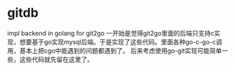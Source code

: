 # gitdb
impl backend in golang for git2go
一开始是觉得git2go里面的后端只支持c实现，想要基于go实现mysql后端。于是实现了这些代码。里面各种go-c-go-c调用，基本上把cgo中能遇到的问题都遇到了。
后来考虑使用go-git实现可能简单一些，这些代码就先留在这里了。
